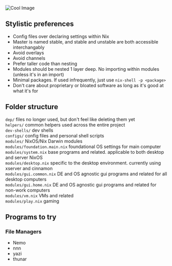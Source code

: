 ![Cool Image](https://i.imgur.com/C4dBczf.png)
## Stylistic preferences
- Config files over declaring settings within Nix
- Master is named stable, and stable and unstable are both accessible interchangably
- Avoid overlays
- Avoid channels
- Prefer taller code than nesting
- Modules should be nested 1 layer deep. No importing within modules (unless it's in an import)
- Minimal packages. If used infrequently, just use `nix-shell -p <package>`
- Don't care about proprietary or bloated software as long as it's good at what it's for

## Folder structure  
`dep/` files no longer used, but don't feel like deleting them yet  
`helpers/` common helpers used across the entire project  
`dev-shells/` dev shells  
`configs/` config files and personal shell scripts  
`modules/` NixOS/Nix Darwin modules   
`modules/foundation.main.nix` foundational OS settings for main computer  
`modules/system.nix` base programs and related. applicable to both desktop and server NixOS  
`modules/desktop.nix` specific to the desktop environment. currently using xserver and cinnamon  
`modules/gui.common.nix` DE and OS agnostic gui programs and related for all desktop computers  
`modules/gui.home.nix` DE and OS agnostic gui programs and related for non-work computers  
`modules/vm.nix` VMs and related  
`modules/play.nix` gaming  

## Programs to try
### File Managers
- Nemo
- nnn
- yazi
- thunar